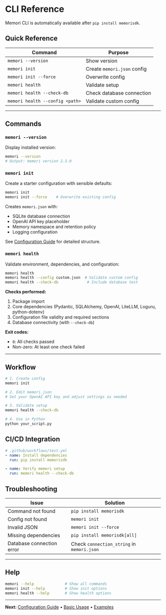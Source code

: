 # CLI Reference

Memori CLI is automatically available after `pip install memorisdk`.

## Quick Reference

| Command | Purpose |
|---------|---------|
| `memori --version` | Show version |
| `memori init` | Create `memori.json` config |
| `memori init --force` | Overwrite config |
| `memori health` | Validate setup |
| `memori health --check-db` | Check database connection |
| `memori health --config <path>` | Validate custom config |

---

## Commands

### `memori --version`

Display installed version:
```bash
memori --version
# Output: memori version 2.3.0
```

### `memori init`

Create a starter configuration with sensible defaults:
```bash
memori init
memori init --force    # Overwrite existing config
```

Creates `memori.json` with:
- SQLite database connection
- OpenAI API key placeholder
- Memory namespace and retention policy
- Logging configuration

See [Configuration Guide](../configuration/settings.md) for detailed structure.

### `memori health`

Validate environment, dependencies, and configuration:
```bash
memori health
memori health --config custom.json  # Validate custom config
memori health --check-db             # Include database test
```

**Checks performed:**
1. Package import
2. Core dependencies (Pydantic, SQLAlchemy, OpenAI, LiteLLM, Loguru, python-dotenv)
3. Configuration file validity and required sections
4. Database connectivity (with `--check-db`)

**Exit codes:**
- `0`: All checks passed
- Non-zero: At least one check failed

---

## Workflow

```bash
# 1. Create config
memori init

# 2. Edit memori.json
# Set your OpenAI API key and adjust settings as needed

# 3. Validate setup
memori health --check-db

# 4. Use in Python
python your_script.py
```

## CI/CD Integration

```yaml
# .github/workflows/test.yml
- name: Install dependencies
  run: pip install memorisdk

- name: Verify memori setup
  run: memori health --check-db
```

## Troubleshooting

| Issue | Solution |
|-------|----------|
| Command not found | `pip install memorisdk` |
| Config not found | `memori init` |
| Invalid JSON | `memori init --force` |
| Missing dependencies | `pip install memorisdk[all]` |
| Database connection error | Check `connection_string` in `memori.json` |

---

## Help

```bash
memori --help              # Show all commands
memori init --help         # Show init options
memori health --help       # Show health options
```

---

**Next:** [Configuration Guide](../configuration/settings.md) • [Basic Usage](basic-usage.md) • [Examples](../examples/overview.md)
